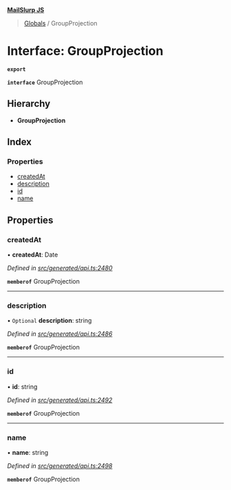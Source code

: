 **[MailSlurp JS](../README.md)**

> [Globals](../README.md) / GroupProjection

# Interface: GroupProjection

**`export`** 

**`interface`** GroupProjection

## Hierarchy

* **GroupProjection**

## Index

### Properties

* [createdAt](groupprojection.md#createdat)
* [description](groupprojection.md#description)
* [id](groupprojection.md#id)
* [name](groupprojection.md#name)

## Properties

### createdAt

•  **createdAt**: Date

*Defined in [src/generated/api.ts:2480](https://github.com/mailslurp/mailslurp-client/blob/3871a9e/src/generated/api.ts#L2480)*

**`memberof`** GroupProjection

___

### description

• `Optional` **description**: string

*Defined in [src/generated/api.ts:2486](https://github.com/mailslurp/mailslurp-client/blob/3871a9e/src/generated/api.ts#L2486)*

**`memberof`** GroupProjection

___

### id

•  **id**: string

*Defined in [src/generated/api.ts:2492](https://github.com/mailslurp/mailslurp-client/blob/3871a9e/src/generated/api.ts#L2492)*

**`memberof`** GroupProjection

___

### name

•  **name**: string

*Defined in [src/generated/api.ts:2498](https://github.com/mailslurp/mailslurp-client/blob/3871a9e/src/generated/api.ts#L2498)*

**`memberof`** GroupProjection
